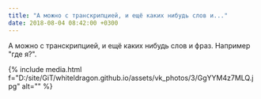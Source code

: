 ```yaml
---
title: "А можно с транскрипцией, и ещё каких нибудь слов и..."
date: 2018-08-04 08:42:00 +0300
---
```


А можно с транскрипцией, и ещё каких нибудь слов и фраз. Например "где я?".

{% include media.html f="D:/site/GiT/whiteldragon.github.io/assets/vk_photos/3/GgYYM4z7MLQ.jpg" alt="" %}
